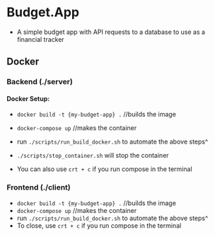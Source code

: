 # Budget.App

* A simple budget app with API requests to a database to use as a financial tracker

## Docker

### Backend (./server)

#### Docker Setup:

* `docker build -t {my-budget-app} .` //builds the image
* `docker-compose up` //makes the container 
* run `./scripts/run_build_docker.sh` to automate the above steps^

* `./scripts/stop_container.sh` will stop the container 
* You can also use `crt + c` if you run compose in the terminal

### Frontend (./client)

* `docker build -t {my-budget-app} .` //builds the image
* `docker-compose up` //makes the container 
* run `./scripts/run_build_docker.sh` to automate the above steps^
* To close, use `crt + c` if you run compose in the terminal